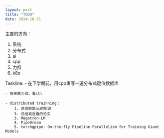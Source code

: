 ```yaml
---
layout: post
title: "TODO"
date: 2024-10-31
---
```


主要的方向：
1. 系统
2. 分布式
3. ai
4. cpp
5. 力扣
6. k8s

Taskline:
	- 在下学期前，用cpp重写一遍分布式键值数据库

	- 每天做力扣，看stl

	- distributed trainning：
		1. 总结前面ai的知识
		3. 总结最近看的论文
		3. Megatron-LM
		4. PipeDream
		5. torchgpipe- On-the-fly Pipeline Parallelism for Training Giant Models
